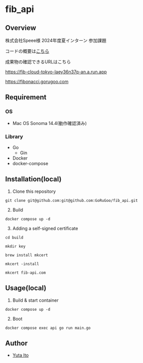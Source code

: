 # fib_api

## Overview

株式会社Speee様 2024年度夏インターン 参加課題

コードの概要は[こちら](https://github.com/GoRuGoo/fib_api/blob/master/overview.md)

成果物の確認できるURLはこちら

https://fib-cloud-tokyo-laey36n37q-an.a.run.app

https://fibonacci.gorugoo.com

## Requirement

### OS

- Mac OS Sonoma 14.4(動作確認済み)

### Library

- Go
  - Gin
- Docker
- docker-compose

## Installation(local)

1. Clone this repository

```
git clone git@github.com:git@github.com:GoRuGoo/fib_api.git
```
2. Build

```
docker compose up -d
```
3. Adding a self-signed certificate
```
cd build
```
```
mkdir key
```
```
brew install mkcert
```
```
mkcert -install
```
```
mkcert fib-api.com
```


## Usage(local)

1. Build & start container

```
docker compose up -d
```

2. Boot

```
docker compose exec api go run main.go
```




## Author

- [Yuta Ito](https://github.com/GoRuGoo)

